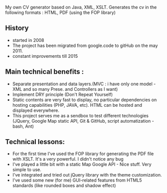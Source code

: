 My own CV generator based on Java, XML, XSLT. Generates the cv in the following formats : HTML, PDF (using the FOP library)
## History
 - started in 2008
 - The project has been migrated from google.code to gitHub on the may 2011.
 - constant improvements till 2015

## Main technical benefits :
- Separate presentation and data layers.(MVC : i have only one model - XML and so many Prese. and Controllers as I want)
- Implement DRY principle (Don't Repeat Yourself)
- Static contents are very fast to display, no particular dependencies on hosting capabilities (PHP, JAVA, etc). HTML can be hosted and displayed everywhere.
- This project serves me as a sendbox to test different technologies (JQuery, Google Map static API, Git & GitHub, script automatization - bash, Ant) 

## Technical lessons:
- For the first time I've used the FOP library for generating the PDF file with XSLT. It's a very powerful.
I didn't notice any bug
- I've played a little bit with a static Map Google API - Nice stuff. Very simple to use.
- I've integrated and tried out jQuery library with the theme customization.
- I've used some new (for me) GUI-related features from HTML5 standards (like rounded boxes and shadow effect)
